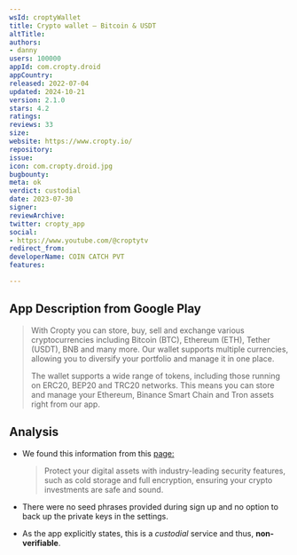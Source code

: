 ```yaml
---
wsId: croptyWallet
title: Crypto wallet — Bitcoin & USDT
altTitle: 
authors:
- danny
users: 100000
appId: com.cropty.droid
appCountry: 
released: 2022-07-04
updated: 2024-10-21
version: 2.1.0
stars: 4.2
ratings: 
reviews: 33
size: 
website: https://www.cropty.io/
repository: 
issue: 
icon: com.cropty.droid.jpg
bugbounty: 
meta: ok
verdict: custodial
date: 2023-07-30
signer: 
reviewArchive: 
twitter: cropty_app
social:
- https://www.youtube.com/@croptytv
redirect_from: 
developerName: COIN CATCH PVT
features: 

---
```


## App Description from Google Play

> With Cropty you can store, buy, sell and exchange various cryptocurrencies including Bitcoin (BTC), Ethereum (ETH), Tether (USDT), BNB and many more. Our wallet supports multiple currencies, allowing you to diversify your portfolio and manage it in one place.
>
> The wallet supports a wide range of tokens, including those running on ERC20, BEP20 and TRC20 networks. This means you can store and manage your Ethereum, Binance Smart Chain and Tron assets right from our app.

## Analysis 

- We found this information from this [page:](https://www.cropty.io/)

     > Protect your digital assets with  industry-leading security features, such as cold storage and full encryption, ensuring your crypto investments are safe and sound.

- There were no seed phrases provided during sign up and no option to back up the private keys in the settings. 
- As the app explicitly states, this is a *custodial* service and thus, **non-verifiable**.